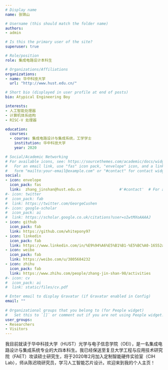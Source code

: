 ```yaml
---
# Display name
name: 张锦山

# Username (this should match the folder name)
authors:
- admin

# Is this the primary user of the site?
superuser: true

# Role/position
role: 集成电路设计本科生

# Organizations/Affiliations
organizations:
- name: 华中科技大学
  url: "http://www.hust.edu.cn/"

# Short bio (displayed in user profile at end of posts)
bio: Atypical Engineering Boy

interests:
- 人工智能处理器
- 计算机体系结构
- RISC-V 处理器

education:
  courses:
  - course: 集成电路设计与集成系统，工学学士
    institution: 华中科技大学
    year: 2020

# Social/Academic Networking
# For available icons, see: https://sourcethemes.com/academic/docs/widgets/#icons
#   For an email link, use "fas" icon pack, "envelope" icon, and a link in the
#   form "mailto:your-email@example.com" or "#contact" for contact widget.
social:
- icon: envelope
  icon_pack: fas
  link:  zhang_jinshan@hust.edu.cn                 #'#contact'  # For a direct email link, use "mailto:test@example.org".
#- icon: twitter
#  icon_pack: fab
#  link: https://twitter.com/GeorgeCushen
#- icon: google-scholar
#  icon_pack: ai
#  link: https://scholar.google.co.uk/citations?user=sIwtMXoAAAAJ
- icon: github
  icon_pack: fab
  link: https://github.com/whitepony97 
- icon: linkedin
  icon_pack: fab
  link: https://www.linkedin.com/in/%E9%94%A6%E5%B1%B1-%E5%BC%A0-16552a18b/
- icon: weibo
  icon_pack: fab
  link: https://weibo.com/u/3805684232
- icon: zhihu
  icon_pack: fab
  link: https://www.zhihu.com/people/zhang-jin-shan-98/activities
#- icon: cv
#  icon_pack: ai
#  link: static/files/cv.pdf

# Enter email to display Gravatar (if Gravatar enabled in Config)
email: ""
  
# Organizational groups that you belong to (for People widget)
#   Set this to `[]` or comment out if you are not using People widget.  
user_groups:
- Researchers
- Visitors
---
```


我目前就读于华中科技大学（HUST）光学与电子信息学院（OEI），是一名集成电路设计与集成系统专业的大四本科生。我已经保送至复旦大学工程与应用技术研究院（FAET）攻读硕士研究生，将于2020年2月加入定制智能硬件实验室（CIH Lab），师从陈迟晓研究员，学习人工智能芯片设计。欢迎来到我的个人主页！

